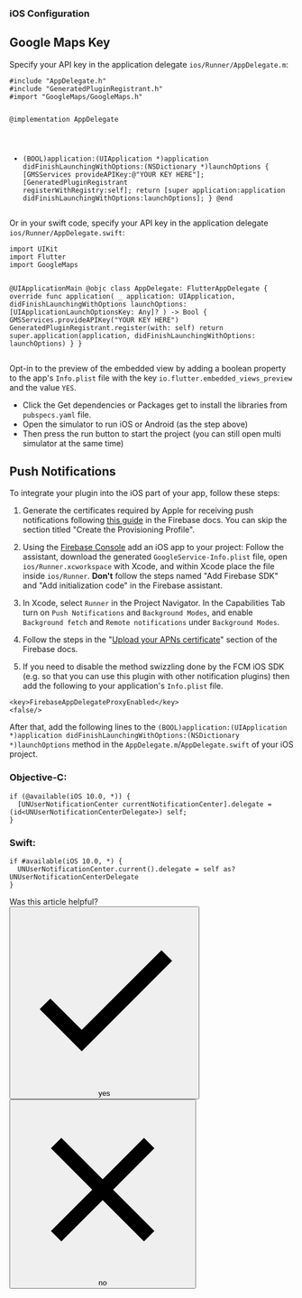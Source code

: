 
<article class="inner-content"><section id="article" class="article-container"><h1 class="article-title"><span>iOS Configuration</span><!----></h1><div updatearticlelinks="" class="article-body"><h2 id="google-maps-key">Google Maps Key</h2>
<p>Specify your API key in the application delegate <code>ios/Runner/AppDelegate.m</code>:</p>
<pre data-lang="objectivec" class=" language-objectivec"><code class=" language-objectivec">#include "AppDelegate.h"
#include "GeneratedPluginRegistrant.h"
#import "GoogleMaps/GoogleMaps.h"

@implementation AppDelegate

- (BOOL)application:(UIApplication *)application
    didFinishLaunchingWithOptions:(NSDictionary *)launchOptions {
  [GMSServices provideAPIKey:@"YOUR KEY HERE"];
  [GeneratedPluginRegistrant registerWithRegistry:self];
  return [super application:application didFinishLaunchingWithOptions:launchOptions];
}
@end</code></pre>
<p>Or in your swift code, specify your API key in the application delegate <code>ios/Runner/AppDelegate.swift</code>:</p>
<pre data-lang="swift" class=" language-swift"><code class=" language-swift">import UIKit
import Flutter
import GoogleMaps

@UIApplicationMain
@objc class AppDelegate: FlutterAppDelegate {
  override func application(
    _ application: UIApplication,
    didFinishLaunchingWithOptions launchOptions: [UIApplicationLaunchOptionsKey: Any]?
  ) -&gt; Bool {
    GMSServices.provideAPIKey("YOUR KEY HERE")
    GeneratedPluginRegistrant.register(with: self)
    return super.application(application, didFinishLaunchingWithOptions: launchOptions)
  }
}</code></pre>
<p>Opt-in to the preview of the embedded view by adding a boolean property to the app's <code>Info.plist</code> file with the key <code>io.flutter.embedded_views_preview</code> and the value <code>YES</code>.</p>
<ul>
<li>Click the Get dependencies or Packages get to install the libraries from <code>pubspecs.yaml</code> file.</li>
<li>Open the simulator to run iOS or Android (as the step above)</li>
<li>Then press the run button to start the project (you can still open multi simulator at the same time)</li>
</ul>
<h2 id="push-notifications">Push Notifications</h2>
<p>To integrate your plugin into the iOS part of your app, follow these steps:</p>
<ol>
<li>
<p>Generate the certificates required by Apple for receiving push notifications following <a href="https://firebase.google.com/docs/cloud-messaging/ios/certs">this guide</a> in the Firebase docs. You can skip the section titled "Create the Provisioning Profile".</p>
</li>
<li>
<p>Using the <a href="https://console.firebase.google.com/">Firebase Console</a> add an iOS app to your project: Follow the assistant, download the generated <code>GoogleService-Info.plist</code> file, open <code>ios/Runner.xcworkspace</code> with Xcode, and within Xcode place the file inside <code>ios/Runner</code>. <strong>Don't</strong> follow the steps named "Add Firebase SDK" and "Add initialization code" in the Firebase assistant.</p>
</li>
<li>
<p>In Xcode, select <code>Runner</code> in the Project Navigator. In the Capabilities Tab turn on <code>Push Notifications</code> and <code>Background Modes</code>, and enable <code>Background fetch</code> and <code>Remote notifications</code> under <code>Background Modes</code>.</p>
</li>
<li>
<p>Follow the steps in the "<a href="https://firebase.google.com/docs/cloud-messaging/ios/client#upload_your_apns_certificate">Upload your APNs certificate</a>" section of the Firebase docs.</p>
</li>
<li>
<p>If you need to disable the method swizzling done by the FCM iOS SDK (e.g. so that you can use this plugin with other notification plugins) then add the following to your application's <code>Info.plist</code> file.</p>
</li>
</ol>
<pre class=" language-xml"><code class=" hljs language-xml"><span class="token tag"><span class="token tag"><span class="token punctuation">&lt;</span>key</span><span class="token punctuation">&gt;</span></span>FirebaseAppDelegateProxyEnabled<span class="token tag"><span class="token tag"><span class="token punctuation">&lt;/</span>key</span><span class="token punctuation">&gt;</span></span>
<span class="token tag"><span class="token tag"><span class="token punctuation">&lt;</span>false</span><span class="token punctuation">/&gt;</span></span>
</code></pre>
<p>After that, add the following lines to the <code>(BOOL)application:(UIApplication *)application didFinishLaunchingWithOptions:(NSDictionary *)launchOptions</code> method in the <code>AppDelegate.m</code>/<code>AppDelegate.swift</code> of your iOS project.</p>
<h3 id="objective-c">Objective-C:</h3>
<pre class=" language-objectivec"><code class=" hljs language-objectivec">if (@available(iOS 10.0, *)) {
  [UNUserNotificationCenter currentNotificationCenter].delegate = (id&lt;UNUserNotificationCenterDelegate&gt;) self;
}
</code></pre>
<h3 id="swift">Swift:</h3>
<pre class=" language-swift"><code class=" hljs language-swift">if #available(iOS 10.0, *) {
  UNUserNotificationCenter.current().delegate = self as? UNUserNotificationCenterDelegate
}
</code></pre>
<div id="gtx-trans" style="position: absolute; left: -39px; top: 1938.91px;">
<div class="gtx-trans-icon">&nbsp;</div>
</div></div><!----><!----><article-feedback><div trans="" class="title">Was this article helpful?</div><div class="feedback-buttons"><button type="button" class="button success yes"><mat-icon role="img" svgicon="check" class="mat-icon notranslate mat-icon-no-color" aria-hidden="true"><svg viewBox="0 0 24 24" xmlns="http://www.w3.org/2000/svg" fit="" height="100%" width="100%" preserveAspectRatio="xMidYMid meet" focusable="false"><path fill="none" d="M0 0h24v24H0V0z"></path><path d="M9 16.17L4.83 12l-1.42 1.41L9 19 21 7l-1.41-1.41L9 16.17z"></path></svg></mat-icon><span trans="">yes</span></button><button type="button" class="button danger no"><mat-icon role="img" svgicon="close" class="mat-icon notranslate mat-icon-no-color" aria-hidden="true"><svg viewBox="0 0 24 24" xmlns="http://www.w3.org/2000/svg" fit="" height="100%" width="100%" preserveAspectRatio="xMidYMid meet" focusable="false"><path fill="none" d="M0 0h24v24H0V0z"></path><path d="M19 6.41L17.59 5 12 10.59 6.41 5 5 6.41 10.59 12 5 17.59 6.41 19 12 13.41 17.59 19 19 17.59 13.41 12 19 6.41z"></path></svg></mat-icon><span trans="">no</span></button></div><!----><!----><!----></article-feedback></section><!----></article>